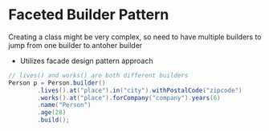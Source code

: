 # Faceted Builder Pattern

Creating a class might be very complex, so need to have multiple builders to jump from one builder to antoher builder
- Utilizes facade design pattern approach

```java
// lives() and works() are both different builders
Person p = Person.builder()
        .lives().at("place").in("city").withPostalCode("zipcode")
        .works().at("place").forCompany("company").years(6)
        .name("Person")
        .age(28)
        .build();
```
